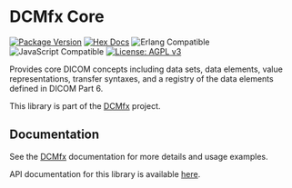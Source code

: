 # DCMfx Core

[![Package Version](https://img.shields.io/hexpm/v/dcmfx_core)](https://hex.pm/packages/dcmfx_core)
[![Hex Docs](https://img.shields.io/badge/hex-docs-ffaff3)](https://hexdocs.pm/dcmfx_core/)
![Erlang Compatible](https://img.shields.io/badge/target-erlang-a90432)
![JavaScript Compatible](https://img.shields.io/badge/target-javascript-f3e155)
[![License: AGPL v3](https://img.shields.io/badge/License-AGPLv3-blue.svg)](https://dcmfx.github.io/license)

Provides core DICOM concepts including data sets, data elements, value
representations, transfer syntaxes, and a registry of the data elements defined
in DICOM Part 6.

This library is part of the [DCMfx](https://dcmfx.github.io) project.

## Documentation

See the [DCMfx](https://dcmfx.github.io/about) documentation for more details
and usage examples.

API documentation for this library is available
[here](https://hexdocs.pm/dcmfx_anonymize).
